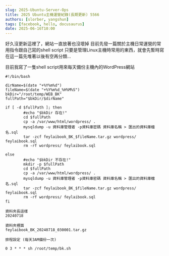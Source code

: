 ```yaml
---
slug: 2025-Ubuntu-Server-Ops
title: 2025 Ubuntu主機運營紀錄(長期更新) 5566
authors: [slorber, yangshun]
tags: [facebook, hello, docusaurus]
date: 2025-06-16T10:00
---
```


好久沒更新這裡了，網站一直放著也沒壞掉
目前先發一篇關於主機日常運營的常用指令跟自己寫的shell script
只要是管理Linux主機時常用的東西，就會先暫時寫在這一篇先堆著以後有空再分類...

<!-- truncate -->


目前我寫了一隻shell script用來每天備份主機內的WordPress網站

```
#!/bin/bash

dirName=$(date "+%Y%m%d")
fileName=$(date "+%Y%m%d_%H%M%S")
bkDir="/root/temp/WEB_BK"
fullPath="$bkDir/$dirName"

if [ -d $fullPath ]; then
        #echo "$bkDir 存在!"
        cd $fullPath
        cp -a /var/www/html/wordpress/ .
        mysqldump -u 資料庫管理者 -p資料庫密碼 資料庫名稱 > 匯出的資料庫檔名.sql
        tar -zcf feylaibook_BK_$fileName.tar.gz wordpress/ feylaibook.sql
        rm -rf wordpress/ feylaibook.sql

else
        #echo "$bkDir 不存在!"
        mkdir -p $fullPath
        cd $fullPath
        cp -a /var/www/html/wordpress/ .
        mysqldump -u 資料庫管理者 -p資料庫密碼 資料庫名稱 > 匯出的資料庫檔名.sql
        tar -zcf feylaibook_BK_$fileName.tar.gz wordpress/ feylaibook.sql
        rm -rf wordpress/ feylaibook.sql
fi

資料夾長這樣
20240718

資料夾裡面
feylaibook_BK_20240718_030001.tar.gz

排程設定 (每天3AM備份一次)

0 3 * * * sh /root/temp/bk.sh

```
 